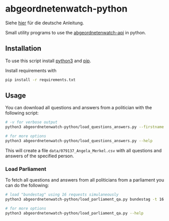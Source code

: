 # abgeordnetenwatch-python

Siehe [hier](README_de.md) für die deutsche Anleitung.

Small utility programs to use the [abgeordnetenwatch-api](https://www.abgeordnetenwatch.de/) in python.

## Installation

To use this script install [python3](https://www.python.org/) and [pip](https://packaging.python.org/en/latest/tutorials/installing-packages/).

Install requirements with
```sh
pip install -r requirements.txt
```

## Usage

You can download all questions and answers from a politician with the following script:

```sh
# -v for verbose output
python3 abgeordnetenwatch-python/load_questions_answers.py --firstname "Angela" --lastname "Merkel"

# for more options
python3 abgeordnetenwatch-python/load_questions_answers.py --help
```

This will create a file `data/079137_Angela_Merkel.csv` with all questions and answers of the specified person.

### Load Parliament
To fetch all questions and answers from all politicians from a parliament you can do the following:
```sh
# load "bundestag" using 16 requests simulaneously
python3 abgeordnetenwatch-python/load_parliament_qa.py bundestag -t 16

# for more options
python3 abgeordnetenwatch-python/load_parliament_qa.py --help
```
